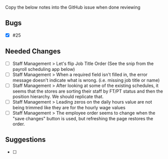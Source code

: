 Copy the below notes into the GitHub issue when done reviewing
## Bugs

- [x] #25

## Needed Changes

- [ ] Staff Management > Let's flip Job Title Order (See the snip from the payroll scheduling app below)
- [ ] Staff Management > When a required field isn't filled in, the error message doesn't indicate what is wrong. (i.e. missing job title or name)
- [ ] Staff Management > After looking at some of the existing schedules, it seems that the stores are sorting their staff by FT/PT status and then the position hierarchy. We should replicate that.
- [ ] Staff Management > Leading zeros on the daily hours value are not being trimmed like they are for the hourly wage values
- [ ] Staff Management > The employee order seems to change when the "save changes" button is used, but refreshing the page restores the order.

## Suggestions

- [ ] 